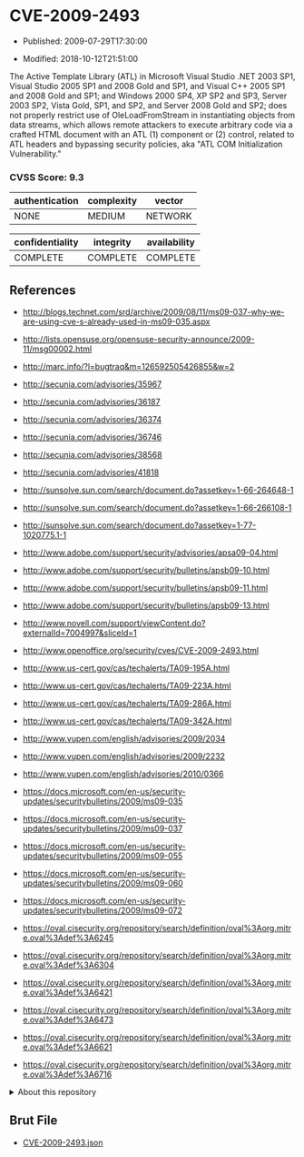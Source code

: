 # CVE-2009-2493

- Published: 2009-07-29T17:30:00

- Modified: 2018-10-12T21:51:00

The Active Template Library (ATL) in Microsoft Visual Studio .NET 2003 SP1, Visual Studio 2005 SP1 and 2008 Gold and SP1, and Visual C++ 2005 SP1 and 2008 Gold and SP1; and Windows 2000 SP4, XP SP2 and SP3, Server 2003 SP2, Vista Gold, SP1, and SP2, and Server 2008 Gold and SP2; does not properly restrict use of OleLoadFromStream in instantiating objects from data streams, which allows remote attackers to execute arbitrary code via a crafted HTML document with an ATL (1) component or (2) control, related to ATL headers and bypassing security policies, aka "ATL COM Initialization Vulnerability."

### CVSS Score: **9.3**

| authentication | complexity | vector |
| --- | --- | --- |
| NONE | MEDIUM | NETWORK |

| confidentiality | integrity | availability |
| --- | --- | --- |
| COMPLETE | COMPLETE | COMPLETE |

## References

* http://blogs.technet.com/srd/archive/2009/08/11/ms09-037-why-we-are-using-cve-s-already-used-in-ms09-035.aspx

* http://lists.opensuse.org/opensuse-security-announce/2009-11/msg00002.html

* http://marc.info/?l=bugtraq&m=126592505426855&w=2

* http://secunia.com/advisories/35967

* http://secunia.com/advisories/36187

* http://secunia.com/advisories/36374

* http://secunia.com/advisories/36746

* http://secunia.com/advisories/38568

* http://secunia.com/advisories/41818

* http://sunsolve.sun.com/search/document.do?assetkey=1-66-264648-1

* http://sunsolve.sun.com/search/document.do?assetkey=1-66-266108-1

* http://sunsolve.sun.com/search/document.do?assetkey=1-77-1020775.1-1

* http://www.adobe.com/support/security/advisories/apsa09-04.html

* http://www.adobe.com/support/security/bulletins/apsb09-10.html

* http://www.adobe.com/support/security/bulletins/apsb09-11.html

* http://www.adobe.com/support/security/bulletins/apsb09-13.html

* http://www.novell.com/support/viewContent.do?externalId=7004997&sliceId=1

* http://www.openoffice.org/security/cves/CVE-2009-2493.html

* http://www.us-cert.gov/cas/techalerts/TA09-195A.html

* http://www.us-cert.gov/cas/techalerts/TA09-223A.html

* http://www.us-cert.gov/cas/techalerts/TA09-286A.html

* http://www.us-cert.gov/cas/techalerts/TA09-342A.html

* http://www.vupen.com/english/advisories/2009/2034

* http://www.vupen.com/english/advisories/2009/2232

* http://www.vupen.com/english/advisories/2010/0366

* https://docs.microsoft.com/en-us/security-updates/securitybulletins/2009/ms09-035

* https://docs.microsoft.com/en-us/security-updates/securitybulletins/2009/ms09-037

* https://docs.microsoft.com/en-us/security-updates/securitybulletins/2009/ms09-055

* https://docs.microsoft.com/en-us/security-updates/securitybulletins/2009/ms09-060

* https://docs.microsoft.com/en-us/security-updates/securitybulletins/2009/ms09-072

* https://oval.cisecurity.org/repository/search/definition/oval%3Aorg.mitre.oval%3Adef%3A6245

* https://oval.cisecurity.org/repository/search/definition/oval%3Aorg.mitre.oval%3Adef%3A6304

* https://oval.cisecurity.org/repository/search/definition/oval%3Aorg.mitre.oval%3Adef%3A6421

* https://oval.cisecurity.org/repository/search/definition/oval%3Aorg.mitre.oval%3Adef%3A6473

* https://oval.cisecurity.org/repository/search/definition/oval%3Aorg.mitre.oval%3Adef%3A6621

* https://oval.cisecurity.org/repository/search/definition/oval%3Aorg.mitre.oval%3Adef%3A6716

<details>
<summary>About this repository</summary> 

  This repository is part of the project [Live Hack CVE](https://github.com/Live-Hack-CVE). Main website can be found [www.live-hack.org](https://www.live-hack.org) 
  
  Made by [Sn0wAlice](https://github.com/Sn0wAlice) for the people that care about security and need to have a feed of the latest CVEs. Hope you enjoy it, don't forget to star the repo and follow me on [Twitter](https://twitter.com/Sn0wAlice) and [Github](https://github.com/Sn0wAlice). And that is my [personnal website](https://www.alice-snow.me/)

  - [Home Page](https://github.com/Live-Hack-CVE)
  - [Framework](https://github.com/Live-Hack-CVE/cve-framework)
  - [CVE database](https://github.com/Live-Hack-CVE/full_database)
  - [Changelog](https://github.com/Live-Hack-CVE/Changelog)
</details>

## Brut File

* [CVE-2009-2493.json](https://raw.githubusercontent.com/Live-Hack-CVE/full_database/main/cves/2009/CVE-2009-2493.json)

